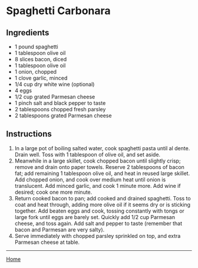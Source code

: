 # Spaghetti Carbonara

## Ingredients
- 1 pound spaghetti
- 1 tablespoon olive oil
- 8 slices bacon, diced
- 1 tablespoon olive oil
- 1 onion, chopped
- 1 clove garlic, minced
- 1/4 cup dry white wine (optional)
- 4 eggs
- 1/2 cup grated Parmesan cheese
- 1 pinch salt and black pepper to taste
- 2 tablespoons chopped fresh parsley
- 2 tablespoons grated Parmesan cheese

## Instructions
1. In a large pot of boiling salted water, cook spaghetti pasta until al dente. Drain well. Toss with 1 tablespoon of olive oil, and set aside.
1. Meanwhile in a large skillet, cook chopped bacon until slightly crisp; remove and drain onto paper towels. Reserve 2 tablespoons of bacon fat; add remaining 1 tablespoon olive oil, and heat in reused large skillet. Add chopped onion, and cook over medium heat until onion is translucent. Add minced garlic, and cook 1 minute more. Add wine if desired; cook one more minute.
1. Return cooked bacon to pan; add cooked and drained spaghetti. Toss to coat and heat through, adding more olive oil if it seems dry or is sticking together. Add beaten eggs and cook, tossing constantly with tongs or large fork until eggs are barely set. Quickly add 1/2 cup Parmesan cheese, and toss again. Add salt and pepper to taste (remember that bacon and Parmesan are very salty).
1. Serve immediately with chopped parsley sprinkled on top, and extra Parmesan cheese at table.

---
[Home](../)